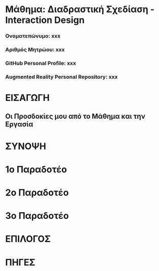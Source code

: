 # Μάθημα: Διαδραστική Σχεδίαση - Interaction Design

### Ονοματεπώνυμο: xxx
### Αριθμός Μητρώου: xxx
### GitHub Personal Profile: xxx
### Augmented Reality Personal Repository: xxx

# ΕΙΣΑΓΩΓΗ

## Οι Προσδοκίες μου από το Μάθημα και την Εργασία


# ΣΥΝΟΨΗ


# 1ο Παραδοτέο 


# 2ο Παραδοτέο 


# 3ο Παραδοτέο 


# ΕΠΙΛΟΓΟΣ


# ΠΗΓΕΣ
